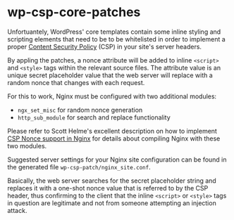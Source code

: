 # wp-csp-core-patches

Unfortuantely, WordPress' core templates contain some inline styling and
scripting elements that need to be to be whitelisted in order to implement a
proper [Content Security Policy](https://en.wikipedia.org/wiki/Content_Security_Policy)
(CSP) in your site's server headers.

By appling the patches, a nonce attribute will be added to inline `<script>`
and `<style>` tags within the relevant source files. The attribute value is an
unique secret placeholder value that the web server will replace with a random
nonce that changes with each request.

For this to work, Nginx must be configured with two additional modules:
* `ngx_set_misc` for random nonce generation
* `http_sub_module` for search and replace functionality

Please refer to Scott Helme's excellent description on how to implement
[CSP Nonce support in Nginx](https://scotthelme.co.uk/csp-nonce-support-in-nginx/)
for details about compiling Nginx with these two modules.

Suggested server settings for your Nginx site configuration can be found in the
generated file `wp-csp-patch/nginx_site.conf`.

Basically, the web server searches for the secret placeholder string and replaces
it with a one-shot nonce value that is referred to by the CSP header, thus
confirming to the client that the inline `<script>` or `<style>` tags in question
are legitimate and not from someone attempting an injection attack.
